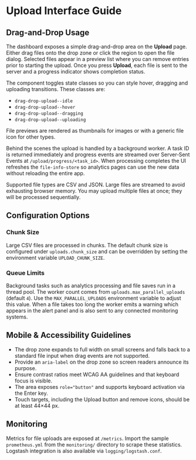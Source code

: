 # Upload Interface Guide

## Drag-and-Drop Usage

The dashboard exposes a simple drag-and-drop area on the **Upload** page. Either drag files onto the drop zone or click the region to open the file dialog. Selected files appear in a preview list where you can remove entries prior to starting the upload. Once you press **Upload**, each file is sent to the server and a progress indicator shows completion status.

The component toggles state classes so you can style hover, dragging and uploading transitions. These classes are:

- `drag-drop-upload--idle`
- `drag-drop-upload--hover`
- `drag-drop-upload--dragging`
- `drag-drop-upload--uploading`

File previews are rendered as thumbnails for images or with a generic file icon for other types.

Behind the scenes the upload is handled by a background worker. A task ID is
returned immediately and progress events are streamed over Server‑Sent Events at
`/upload/progress/<task_id>`. When processing completes the UI refreshes the
`file-info-store` so analytics pages can use the new data without reloading the
entire app.

Supported file types are CSV and JSON. Large files are streamed to avoid exhausting browser memory. You may upload multiple files at once; they will be processed sequentially.

## Configuration Options

### Chunk Size

Large CSV files are processed in chunks. The default chunk size is configured
under `uploads.chunk_size` and can be overridden by setting the environment
variable `UPLOAD_CHUNK_SIZE`.

### Queue Limits

Background tasks such as analytics processing and file saves run in a thread
pool. The worker count comes from `uploads.max_parallel_uploads` (default `4`).
Use the `MAX_PARALLEL_UPLOADS` environment variable to adjust this value. When a
file takes too long the worker emits a warning which appears in the alert panel
and is also sent to any connected monitoring systems.

## Mobile & Accessibility Guidelines

- The drop zone expands to full width on small screens and falls back to a standard file input when drag events are not supported.
- Provide an `aria-label` on the drop zone so screen readers announce its purpose.
- Ensure contrast ratios meet WCAG AA guidelines and that keyboard focus is visible.
- The area exposes `role="button"` and supports keyboard activation via the Enter key.
- Touch targets, including the Upload button and remove icons, should be at least 44&times;44&nbsp;px.

## Monitoring

Metrics for file uploads are exposed at `/metrics`. Import the sample
`prometheus.yml` from the `monitoring/` directory to scrape these statistics.
Logstash integration is also available via `logging/logstash.conf`.

